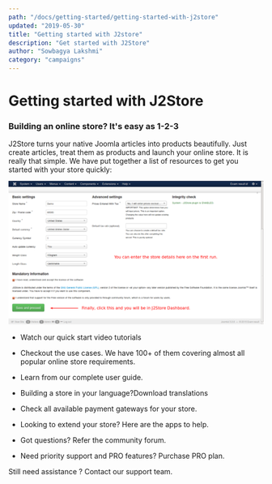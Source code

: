 ```yaml
---
path: "/docs/getting-started/getting-started-with-j2store"
updated: "2019-05-30"
title: "Getting started with J2store"
description: "Get started with J2Store"
author: "Sowbagya Lakshmi"
category: "campaigns"
---
```


# Getting started with J2Store

### Building an online store? It's easy as 1-2-3

J2Store turns your native Joomla articles into products beautifully. Just create articles, treat them as products and launch your online store. It is really that simple.
We have put together a list of resources to get you started with your store quickly:


![Gettingstarted](https://raw.githubusercontent.com/j2store/doc-images/master/getting-started/Installation/Installation-configenterdetails.png)


*   Watch our <link-text url="https://www.j2store.org/support/video-tutorials/content/quick-start.html" target="_blank" rel="noopener">quick start video tutorials</link-text>



*   <link-text url="https://www.j2store.org/resources/usecases.html" target="_blank" rel="noopener">Checkout the use cases</link-text>. We have 100+ of them covering almost all popular online store requirements.


*   Learn from our complete <link-text url="https://www.j2store.org/support/user-guide.html" target="_blank" rel="noopener">user guide.</link-text>


*   Building a store in your language?<link-text url="https://www.j2store.org/translations.html" target="_blank" rel="noopener">Download translations</link-text>


*   Check all available <link-text url="https://www.j2store.org/extensions/payment-plugins.html" rel="noopener" target="_blank">payment gateways</link-text> for your store.


*   Looking to extend your store? Here are <link-text url="https://www.j2store.org/extensions/apps.html" rel="noopener" target="_blank">the apps</link-text> to help.


*   Got questions? Refer the <link-text url="https://www.j2store.org/support/community-forum.html" rel="noopener" target="_blank">community forum.</link-text>


*   Need priority support and PRO features?<link-text url="https://www.j2store.org/get-j2store.html" rel="noopener" target="_blank"> Purchase PRO plan.</link-text>


Still need assistance ? Contact our support team.